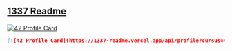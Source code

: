 ## [1337 Readme](https://github.com/mohouyizme/1337-readme)

[![42 Profile Card](https://1337-readme.vercel.app/api/profile?cursus=42&dark=true&forty_two_network_logo=hide&leet_logo=hide&login=ozaazaa)](https://github.com/mohouyizme/1337-readme)

```md
[![42 Profile Card](https://1337-readme.vercel.app/api/profile?cursus=42&dark=true&forty_two_network_logo=hide&leet_logo=hide&login=ozaazaa)](https://github.com/mohouyizme/1337-readme)
```
